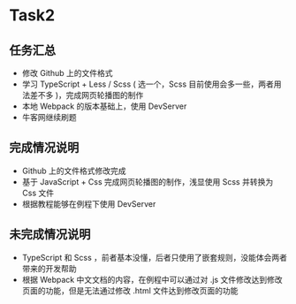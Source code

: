 # Task2 
## 任务汇总

- 修改 Github 上的文件格式
- 学习 TypeScript + Less / Scss ( 选一个，Scss 目前使用会多一些，两者用法差不多 )，完成网页轮播图的制作
- 本地  Webpack 的版本基础上，使用 DevServer
- 牛客网继续刷题

## 完成情况说明

- Github 上的文件格式修改完成
- 基于 JavaScript + Css 完成网页轮播图的制作，浅显使用 Scss 并转换为 Css 文件
- 根据教程能够在例程下使用 DevServer   

## 未完成情况说明

- TypeScript 和 Scss ，前者基本没懂，后者只使用了嵌套规则，没能体会两者带来的开发帮助
- 根据 Webpack 中文文档的内容，在例程中可以通过对 .js 文件修改达到修改页面的功能，但是无法通过修改 .html 文件达到修改页面的功能